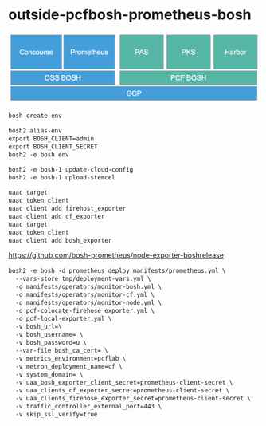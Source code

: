 # outside-pcfbosh-prometheus-bosh
![](https://github.com/tkaburagi/outside-pcfbosh-prometheus-bosh/blob/master/diagram.png)

```console
bosh create-env
```

```console
bosh2 alias-env 
export BOSH_CLIENT=admin
export BOSH_CLIENT_SECRET
bosh2 -e bosh env
```

```console
bosh2 -e bosh-1 update-cloud-config
bosh2 -e bosh-1 upload-stemcel
```

```console
uaac target
uaac token client
uaac client add firehost_exporter
uaac client add cf_exporter
uaac target
uaac token client
uaac client add bosh_exporter
```
https://github.com/bosh-prometheus/node-exporter-boshrelease

```console
bosh2 -e bosh -d prometheus deploy manifests/prometheus.yml \
  --vars-store tmp/deployment-vars.yml \
  -o manifests/operators/monitor-bosh.yml \
  -o manifests/operators/monitor-cf.yml \
  -o manifests/operators/monitor-node.yml \
  -o pcf-colocate-firehose_exporter.yml \
  -o pcf-local-exporter.yml \
  -v bosh_url=\
  -v bosh_username= \
  -v bosh_password=u \
  --var-file bosh_ca_cert= \
  -v metrics_environment=pcflab \
  -v metron_deployment_name=cf \
  -v system_domain= \
  -v uaa_bosh_exporter_client_secret=prometheus-client-secret \
  -v uaa_clients_cf_exporter_secret=prometheus-client-secret \
  -v uaa_clients_firehose_exporter_secret=prometheus-client-secret \
  -v traffic_controller_external_port=443 \
  -v skip_ssl_verify=true
```
